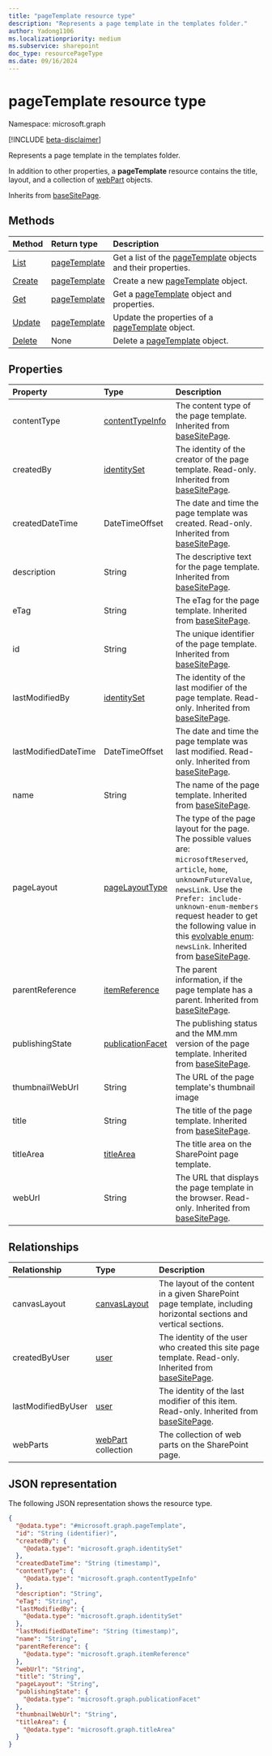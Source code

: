 ```yaml
---
title: "pageTemplate resource type"
description: "Represents a page template in the templates folder."
author: Yadong1106
ms.localizationpriority: medium
ms.subservice: sharepoint
doc_type: resourcePageType
ms.date: 09/16/2024
---
```


# pageTemplate resource type

Namespace: microsoft.graph

[!INCLUDE [beta-disclaimer](../../includes/beta-disclaimer.md)]

Represents a page template in the templates folder.

In addition to other properties, a **pageTemplate** resource contains the title, layout, and a collection of [webPart](../resources/webpart.md) objects.

Inherits from [baseSitePage](../resources/basesitepage.md).

## Methods

|Method|Return type|Description|
|:-----|:----------|:----------|
|[List](../api/pagetemplate-list.md)|[pageTemplate](../resources/pagetemplate.md)|Get a list of the [pageTemplate](../resources/pagetemplate.md) objects and their properties.|
|[Create](../api/pagetemplate-create.md)|[pageTemplate](../resources/pagetemplate.md)|Create a new [pageTemplate](../resources/pagetemplate.md) object.|
|[Get](../api/pagetemplate-get.md)|[pageTemplate](../resources/pagetemplate.md)|Get a [pageTemplate](../resources/pagetemplate.md) object and properties.|
|[Update](../api/pagetemplate-update.md)|[pageTemplate](../resources/pagetemplate.md)|Update the properties of a [pageTemplate](../resources/pagetemplate.md) object.|
|[Delete](../api/pagetemplate-delete.md)|None|Delete a [pageTemplate](../resources/pagetemplate.md) object.|

## Properties

|Property|Type|Description|
|:-----|:-----|:----------|
|contentType|[contentTypeInfo](../resources/contentTypeInfo.md)|The content type of the page template. Inherited from [baseSitePage](../resources/basesitepage.md).|
|createdBy|[identitySet](../resources/identityset.md)|The identity of the creator of the page template. Read-only. Inherited from [baseSitePage](../resources/basesitepage.md).|
|createdDateTime|DateTimeOffset|The date and time the page template was created. Read-only. Inherited from [baseSitePage](../resources/basesitepage.md).|
|description|String|The descriptive text for the page template. Inherited from [baseSitePage](../resources/basesitepage.md).|
|eTag|String|The eTag for the page template. Inherited from [baseSitePage](../resources/basesitepage.md).|
|id|String|The unique identifier of the page template. Inherited from [baseSitePage](../resources/basesitepage.md).|
|lastModifiedBy|[identitySet](../resources/identityset.md)|The identity of the last modifier of the page template. Read-only. Inherited from [baseSitePage](../resources/basesitepage.md).|
|lastModifiedDateTime|DateTimeOffset|The date and time the page template was last modified. Read-only. Inherited from [baseSitePage](../resources/basesitepage.md).|
|name|String|The name of the page template. Inherited from [baseSitePage](../resources/basesitepage.md).|
|pageLayout|[pageLayoutType](../resources/basesitepage.md#pagelayouttype-values)|The type of the page layout for the page. The possible values are: `microsoftReserved`, `article`, `home`, `unknownFutureValue`, `newsLink`. Use the `Prefer: include-unknown-enum-members` request header to get the following value in this [evolvable enum](/graph/best-practices-concept#handling-future-members-in-evolvable-enumerations): `newsLink`. Inherited from [baseSitePage](../resources/basesitepage.md).|
|parentReference|[itemReference](../resources/itemreference.md)|The parent information, if the page template has a parent. Inherited from [baseSitePage](../resources/basesitepage.md).|
|publishingState|[publicationFacet](../resources/publicationfacet.md)|The publishing status and the MM.mm version of the page template. Inherited from [baseSitePage](../resources/basesitepage.md).|
|thumbnailWebUrl|String|The URL of the page template's thumbnail image|
|title|String|The title of the page template. Inherited from [baseSitePage](../resources/basesitepage.md).|
|titleArea|[titleArea](../resources/titlearea.md)|The title area on the SharePoint page template.|
|webUrl|String|The URL that displays the page template in the browser. Read-only. Inherited from [baseSitePage](../resources/basesitepage.md).|

## Relationships

|Relationship|Type|Description|
|:-----------|:---|:----------|
|canvasLayout|[canvasLayout](../resources/canvaslayout.md)|The layout of the content in a given SharePoint page template, including horizontal sections and vertical sections.|
|createdByUser|[user](../resources/user.md)|The identity of the user who created this site page template. Read-only. Inherited from [baseSitePage](../resources/basesitepage.md).|
|lastModifiedByUser|[user](../resources/user.md)|The identity of the last modifier of this item. Read-only. Inherited from [baseSitePage](../resources/basesitepage.md).|
|webParts|[webPart](../resources/webpart.md) collection|The collection of web parts on the SharePoint page.|

## JSON representation

The following JSON representation shows the resource type.

<!-- {
  "blockType": "resource",
  "keyProperty": "id",
  "@odata.type": "microsoft.graph.pageTemplate",
  "baseType": "microsoft.graph.baseSitePage",
  "openType": true
}
-->

```json
{
  "@odata.type": "#microsoft.graph.pageTemplate",
  "id": "String (identifier)",
  "createdBy": {
    "@odata.type": "microsoft.graph.identitySet"
  },
  "createdDateTime": "String (timestamp)",
  "contentType": {
    "@odata.type": "microsoft.graph.contentTypeInfo"
  },
  "description": "String",
  "eTag": "String",
  "lastModifiedBy": {
    "@odata.type": "microsoft.graph.identitySet"
  },
  "lastModifiedDateTime": "String (timestamp)",
  "name": "String",
  "parentReference": {
    "@odata.type": "microsoft.graph.itemReference"
  },
  "webUrl": "String",
  "title": "String",
  "pageLayout": "String",
  "publishingState": {
    "@odata.type": "microsoft.graph.publicationFacet"
  },
  "thumbnailWebUrl": "String",
  "titleArea": {
    "@odata.type": "microsoft.graph.titleArea"
  }
}
```
